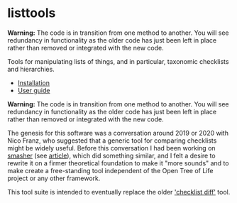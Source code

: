 # listtools

<strong>Warning:</strong> The code is in transition from one method to
another.  You will see redundancy in functionality as the older code
has just been left in place rather than removed or integrated with the
new code.

Tools for manipulating lists of things, and in particular, taxonomic
checklists and hierarchies.

* [Installation](doc/guide.md#installation)
* [User guide](doc/guide.md)

<strong>Warning:</strong> The code is in transition from one method to
another.  You will see redundancy in functionality as the older code
has just been left in place rather than removed or integrated with the
new code.

The genesis for this software was a conversation around 2019 or 2020
with Nico Franz, who suggested that a generic tool for comparing
checklists might be widely useful.  Before this conversation I had been working on
[smasher](https://github.com/opentreeoflife/reference-taxonomy/) (see
[article](https://doi.org/10.3897/BDJ.5.e12581)), which did something
similar, and I felt a desire to rewrite it on a firmer theoretical
foundation to make it "more sounds" and to make create a free-standing
tool independent of the Open Tree of Life project or any other framework.

This tool suite is intended to eventually replace the older ['checklist
diff'](https://github.com/jar398/cldiff) tool.

